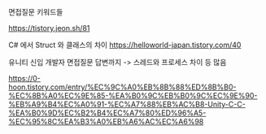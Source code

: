 
면접질문 키워드들

https://tistory.jeon.sh/81

C# 에서 Struct 와 클래스의 차이 
https://helloworld-japan.tistory.com/40

유니티 신입 개발자 면접질문 답변까지
-> 스레드와 프로세스 차이 등 많음

https://0-hoon.tistory.com/entry/%EC%9C%A0%EB%8B%88%ED%8B%B0-%EC%8B%A0%EC%9E%85-%EA%B0%9C%EB%B0%9C%EC%9E%90-%EB%A9%B4%EC%A0%91-%EC%A7%88%EB%AC%B8-Unity-C-C-%EA%B0%9D%EC%B2%B4%EC%A7%80%ED%96%A5-%EC%95%8C%EA%B3%A0%EB%A6%AC%EC%A6%98

